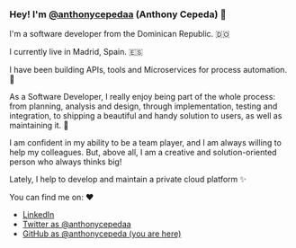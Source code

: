 ### Hey! I'm [@anthonycepedaa](https://twitter.com/anthonycepedaa) (Anthony Cepeda) 👋

I'm a software developer from the Dominican Republic. 🇩🇴

I currently live in Madrid, Spain. 🇪🇸

I have been building APIs, tools and Microservices for process automation. 🐍

As a Software Developer, I really enjoy being part of the whole process: from planning, analysis and design, through implementation, testing and integration, to shipping a beautiful and handy solution to users, as well as maintaining it. 🚀

I am confident in my ability to be a team player, and I am always willing to help my colleagues. But, above all, I am a creative and solution-oriented person who always thinks big!

Lately, I help to develop and maintain a private cloud platform ✨

You can find me on: ❤️

* [LinkedIn](https://www.linkedin.com/in/anthonycepeda)
* [Twitter as @anthonycepedaa](https://twitter.com/anthonycepedaa)
* [GitHub as @anthonycepeda (you are here)](https://github.com/anthonycepeda)

